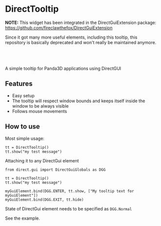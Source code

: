 # DirectTooltip

**NOTE:** This widget has been integrated in the DirectGuiExtension package:<br />
https://github.com/fireclawthefox/DirectGuiExtension

Since it got many more useful elements, including this tooltip, this repository is basically deprecated and won't really be maintained anymore.
<br />
<br />
<br />
<br />
<br />
A simple tooltip for Panda3D applications using DirectGUI

## Features
- Easy setup
- The tooltip will respect window bounds and keeps itself inside the window to be always visible
- Follows mouse movements

## How to use
Most simple usage:
```
tt = DirectTooltip()
tt.show("my test message")
```

Attaching it to any DirectGui element
```
from direct.gui import DirectGuiGlobals as DGG

tt = DirectTooltip()
tt.show("my test message")

myGuiElement.bind(DGG.ENTER, tt.show, ["My tooltip text for myGuiElement"])
myGuiElement.bind(DGG.EXIT, tt.hide)
```

State of DirectGui element needs to be specified as `DGG.Normal`

See the example.
